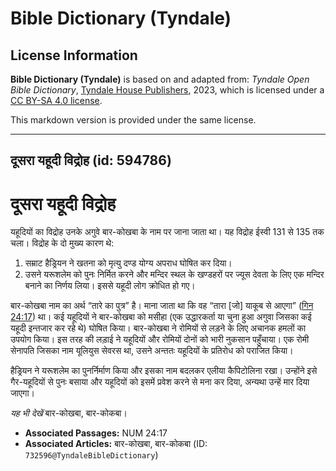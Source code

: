 # Bible Dictionary (Tyndale)

## License Information

**Bible Dictionary (Tyndale)** is based on and adapted from: _Tyndale Open Bible Dictionary_, [Tyndale House Publishers](https://tyndaleopenresources.com/), 2023, which is licensed under a [CC BY-SA 4.0 license](https://creativecommons.org/licenses/by-sa/4.0/legalcode.en).

This markdown version is provided under the same license.



--------------------------------

## दूसरा यहूदी विद्रोह (id: 594786)

दूसरा यहूदी विद्रोह
===================

यहूदियों का विद्रोह उनके अगुवे बार\-कोखबा के नाम पर जाना जाता था। यह विद्रोह ईस्वी 131 से 135 तक चला। विद्रोह के दो मुख्य कारण थे:

1. सम्राट हैड्रियन ने खतना को मृत्यु दण्ड योग्य अपराध घोषित कर दिया।
2. उसने यरूशलेम को पुनः निर्मित करने और मन्दिर स्थल के खण्डहरों पर ज्यूस देवता के लिए एक मन्दिर बनाने का निर्णय लिया। इससे यहूदी लोग क्रोधित हो गए।

बार\-कोखबा नाम का अर्थ “तारे का पुत्र” है। माना जाता था कि वह “तारा \[जो] याकूब से आएगा” ([गिन 24:17](https://ref.ly/Num24:17)) था। कई यहूदियों ने बार\-कोखबा को मसीहा (एक उद्धारकर्ता या चुना हुआ अगुवा जिसका कई यहूदी इन्तजार कर रहे थे) घोषित किया। बार\-कोखबा ने रोमियों से लड़ने के लिए अचानक हमलों का उपयोग किया। इस तरह की लड़ाई ने यहूदियों और रोमियों दोनों को भारी नुकसान पहुँचाया। एक रोमी सेनापति जिसका नाम यूलियुस सेवरस था, उसने अन्ततः यहूदियों के प्रतिरोध को पराजित किया।

हैड्रियन ने यरूशलेम का पुनर्निर्माण किया और इसका नाम बदलकर एलीया कैपिटोलिना रखा। उन्होंने इसे गैर\-यहूदियों से पुनः बसाया और यहूदियों को इसमें प्रवेश करने से मना कर दिया, अन्यथा उन्हें मार दिया जाएगा।

*यह भी देखें* बार\-कोखबा, बार\-कोकबा।

* **Associated Passages:** NUM 24:17
* **Associated Articles:** बार-कोखबा, बार-कोकबा (ID: `732596@TyndaleBibleDictionary`)

